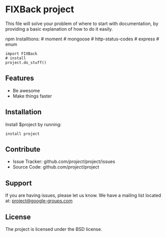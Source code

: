 FIXBack project
========

This file will solve your problem of where to start with documentation,
by providing a basic explanation of how to do it easily.

npm Installtions:
    # moment
    # mongoose
    # http-status-codes
    # express
    # enum
    
    import FIXBack
    # install 
    project.do_stuff()

Features
--------

- Be awesome
- Make things faster

Installation
------------

Install $project by running:

    install project

Contribute
----------

- Issue Tracker: github.com/$project/$project/issues
- Source Code: github.com/$project/$project

Support
-------

If you are having issues, please let us know.
We have a mailing list located at: project@google-groups.com

License
-------

The project is licensed under the BSD license.